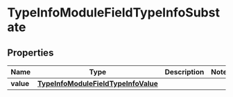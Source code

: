 

# TypeInfoModuleFieldTypeInfoSubstate


## Properties

| Name | Type | Description | Notes |
|------------ | ------------- | ------------- | -------------|
|**value** | [**TypeInfoModuleFieldTypeInfoValue**](TypeInfoModuleFieldTypeInfoValue.md) |  |  |



